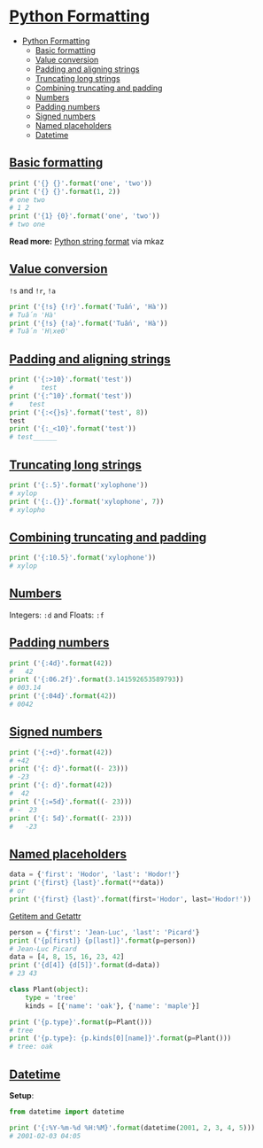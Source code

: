 # [Python Formatting](https://pyformat.info)

<!-- toc orderedList:0 -->

- [Python Formatting](#python-formattinghttpspyformatinfo)
	- [Basic formatting](#basic-formattinghttpspyformatinfosimple)
	- [Value conversion](#value-conversionhttpspyformatinfoconversion_flags)
	- [Padding and aligning strings](#padding-and-aligning-stringshttpspyformatinfostring_pad_align)
	- [Truncating long strings](#truncating-long-stringshttpspyformatinfostring_truncating)
	- [Combining truncating and padding](#combining-truncating-and-paddinghttpspyformatinfostring_trunc_pad)
	- [Numbers](#numbershttpspyformatinfonumber)
	- [Padding numbers](#padding-numbershttpspyformatinfonumber_padding)
	- [Signed numbers](#signed-numbershttpspyformatinfonumber_sign)
	- [Named placeholders](#named-placeholdershttpspyformatinfonamed_placeholders)
	- [Datetime](#datetimehttpspyformatinfodatetime)

<!-- tocstop -->

 ## [Basic formatting](https://pyformat.info/#simple)

```python
print ('{} {}'.format('one', 'two'))
print ('{} {}'.format(1, 2))
# one two
# 1 2
print ('{1} {0}'.format('one', 'two'))
# two one
```

**Read more:** [Python string format](https://mkaz.tech/python-string-format.html) via mkaz

## [Value conversion](https://pyformat.info/#conversion_flags)

`!s` and `!r`, `!a`

```python
print ('{!s} {!r}'.format('Tuấn', 'Hà'))
# Tuấn 'Hà'
print ('{!s} {!a}'.format('Tuấn', 'Hà'))
# Tuấn 'H\xe0'
```

## [Padding and aligning strings](https://pyformat.info/#string_pad_align)

```python
print ('{:>10}'.format('test'))
#       test
print ('{:^10}'.format('test'))
#    test   
print ('{:<{}s}'.format('test', 8))
test    
print ('{:_<10}'.format('test'))
# test______
```

## [Truncating long strings](https://pyformat.info/#string_truncating)

```python
print ('{:.5}'.format('xylophone'))
# xylop
print ('{:.{}}'.format('xylophone', 7))
# xylopho
```

## [Combining truncating and padding](https://pyformat.info/#string_trunc_pad)

```python
print ('{:10.5}'.format('xylophone'))
# xylop
```

## [Numbers](https://pyformat.info/#number)

Integers: `:d` and Floats: `:f`

## [Padding numbers](https://pyformat.info/#number_padding)

```python
print ('{:4d}'.format(42))
#   42
print ('{:06.2f}'.format(3.141592653589793))
# 003.14
print ('{:04d}'.format(42))
# 0042
```

## [Signed numbers](https://pyformat.info/#number_sign)

```python
print ('{:+d}'.format(42))
# +42
print ('{: d}'.format((- 23)))
# -23
print ('{: d}'.format(42))
#  42
print ('{:=5d}'.format((- 23)))
# -  23
print ('{: 5d}'.format((- 23)))
#   -23
```

## [Named placeholders](https://pyformat.info/#named_placeholders)

```python
data = {'first': 'Hodor', 'last': 'Hodor!'}
print ('{first} {last}'.format(**data))
# or
print ('{first} {last}'.format(first='Hodor', last='Hodor!'))
```

[Getitem and Getattr](https://pyformat.info/#getitem_and_getattr)

```python
person = {'first': 'Jean-Luc', 'last': 'Picard'}
print ('{p[first]} {p[last]}'.format(p=person))
# Jean-Luc Picard
data = [4, 8, 15, 16, 23, 42]
print ('{d[4]} {d[5]}'.format(d=data))
# 23 43

class Plant(object):
    type = 'tree'
    kinds = [{'name': 'oak'}, {'name': 'maple'}]

print ('{p.type}'.format(p=Plant()))
# tree
print ('{p.type}: {p.kinds[0][name]}'.format(p=Plant()))
# tree: oak
```

## [Datetime](https://pyformat.info/#datetime)

**Setup**:

```python
from datetime import datetime
```

```python
print ('{:%Y-%m-%d %H:%M}'.format(datetime(2001, 2, 3, 4, 5)))
# 2001-02-03 04:05
```
